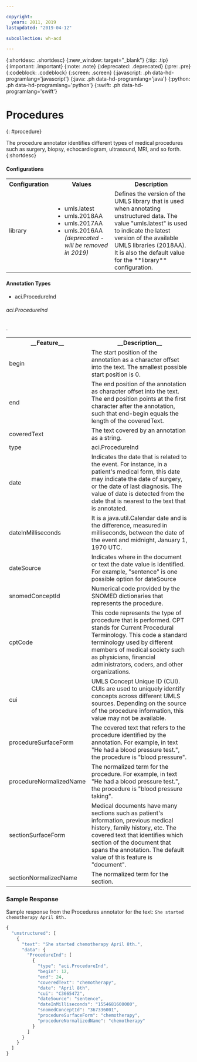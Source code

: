 ```yaml
---

copyright:
  years: 2011, 2019
lastupdated: "2019-04-12"

subcollection: wh-acd

---
```


{:shortdesc: .shortdesc}
{:new_window: target="_blank"}
{:tip: .tip}
{:important: .important}
{:note: .note}
{:deprecated: .deprecated}
{:pre: .pre}
{:codeblock: .codeblock}
{:screen: .screen}
{:javascript: .ph data-hd-programlang='javascript'}
{:java: .ph data-hd-programlang='java'}
{:python: .ph data-hd-programlang='python'}
{:swift: .ph data-hd-programlang='swift'}

# Procedures
{: #procedure}

The procedure annotator identifies different types of medical procedures such as surgery, biopsy, echocardiogram, ultrasound, MRI, and so forth.
{:shortdesc}

<h4>Configurations</h4>

<table>
<tr>
<th>Configuration</th>
<th>Values</th>
<th>Description</thd>
</tr>
<tr>
<td>library</td>
<td>
<ul>
  <li>umls.latest</li>
  <li>umls.2018AA</li>
  <li>umls.2017AA</li>
  <li>umls.2016AA <i>(deprecated - will be removed in 2019)</i></li>
</ul>
</td>
<td>Defines the version of the UMLS library that is used when annotating unstructured data.  The value "umls.latest" is used to indicate the latest version of the available UMLS libraries (2018AA).  It is also the default value for the **library** configuration.</td>
</tr>
</table>

<h4>Annotation Types</h4>

* aci.ProcedureInd

###### aci.ProcedureInd

<table>
<tr><th>__Feature__</th><th>__Description__</th></tr>
</tr><td>begin</td><td>The start position of the annotation as a character offset into the text. The smallest possible start position is 0.</td></tr>
<tr><td>end</td><td>The end position of the annotation as character offset into the text. The end position points at the first character after the annotation, such that end-begin equals the length of the coveredText.</td></tr>
<tr><td>coveredText</td><td>The text covered by an annotation as a string.</td></tr>
<tr><td>type</td><td>aci.ProcedureInd</td></tr>
<tr><td>date</td><td>Indicates the date that is related to the event.  For instance, in a patient's medical form, this date may indicate the date of surgery, or the date of last diagnosis.  The value of date is detected from the date that is nearest to the text that is annotated.</td></tr>
<tr><td>dateInMilliseconds</td><td>It is a java.util.Calendar date and is the difference, measured in milliseconds, between the date of the event and midnight, January 1, 1970 UTC.</td></tr>
<tr><td>dateSource</td><td>Indicates where in the document or text the date value is identified. For example, "sentence" is one possible option for dateSource</td></tr>.
<tr><td>snomedConceptId</td><td>Numerical code provided by the SNOMED dictionaries that represents the procedure.</td></tr>
<tr><td>cptCode</td><td>This code represents the type of procedure that is performed. CPT stands for Current Procedural Terminology. This code a standard terminology used by different members of medical society such as physicians, financial administrators, coders, and other organizations.</td></tr>
<tr><td>cui</td><td>UMLS Concept Unique ID (CUI). CUIs are used to uniquely identify concepts across different UMLS sources. Depending on the source of the procedure information, this value may not be available.</td></tr>
<tr><td>procedureSurfaceForm</td><td>The covered text that refers to the procedure identified by the annotation. For example, in text "He had a blood pressure test.", the procedure is "blood pressure".</td></tr>
<tr><td>procedureNormalizedName</td><td>The normalized term for the procedure. For example, in text "He had a blood pressure test.", the procedure is "blood pressure taking".</td></tr>
<tr><td>sectionSurfaceForm</td><td>Medical documents have many sections such as patient's information, previous medical history, family history, etc.  The covered text that identifies which section of the document that spans the annotation. The default value of this feature is "document".</td></tr>
<tr><td>sectionNormalizedName</td><td>The normalized term for the section.</td></tr>
</table>

### Sample Response

Sample response from the Procedures annotator for the text: `She started chemotherapy April 8th.`

```javascript
{
  "unstructured": [
    {
      "text": "She started chemotherapy April 8th.",
      "data": {
        "ProcedureInd": [
          {
            "type": "aci.ProcedureInd",
            "begin": 12,
            "end": 24,
            "coveredText": "chemotherapy",
            "date": "April 8th",
            "cui": "C3665472",
            "dateSource": "sentence",
            "dateInMilliseconds": "1554681600000",
            "snomedConceptId": "367336001",
            "procedureSurfaceForm": "chemotherapy",
            "procedureNormalizedName": "chemotherapy"
          }
        ]
      }
    }
  ]
}
```
